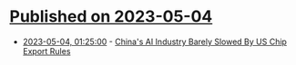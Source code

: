 # [Published on 2023-05-04](index.md)

* [2023-05-04, 01:25:00](https://hardware.slashdot.org/story/23/05/03/2144245/chinas-ai-industry-barely-slowed-by-us-chip-export-rules?utm_source=rss1.0mainlinkanon&utm_medium=feed) - [China's AI Industry Barely Slowed By US Chip Export Rules](https://hardware.slashdot.org/story/23/05/03/2144245/chinas-ai-industry-barely-slowed-by-us-chip-export-rules?utm_source=rss1.0mainlinkanon&utm_medium=feed)
